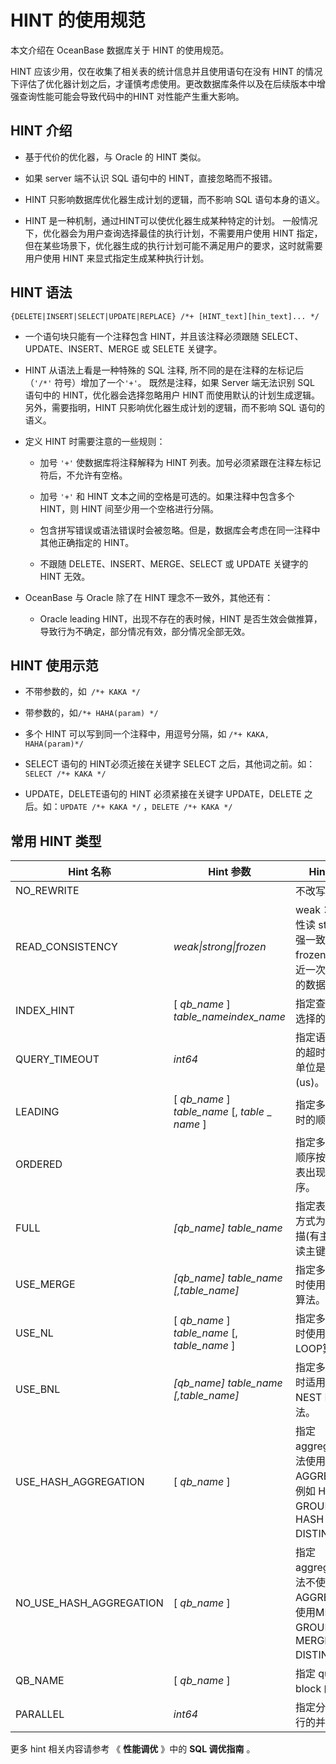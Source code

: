 HINT 的使用规范 
===============================

本文介绍在 OceanBase 数据库关于 HINT 的使用规范。

HINT 应该少用，仅在收集了相关表的统计信息并且使用语句在没有 HINT 的情况下评估了优化器计划之后，才谨慎考虑使用。更改数据库条件以及在后续版本中增强查询性能可能会导致代码中的HINT 对性能产生重大影响。

HINT 介绍 
----------------------------

* 基于代价的优化器，与 Oracle 的 HINT 类似。

  

* 如果 server 端不认识 SQL 语句中的 HINT，直接忽略而不报错。

  

* HINT 只影响数据库优化器生成计划的逻辑，而不影响 SQL 语句本身的语义。

  

* HINT 是一种机制，通过HINT可以使优化器生成某种特定的计划。 一般情况下，优化器会为用户查询选择最佳的执行计划，不需要用户使用 HINT 指定，但在某些场景下，优化器生成的执行计划可能不满足用户的要求，这时就需要用户使用 HINT 来显式指定生成某种执行计划。

  




HINT 语法 
----------------------------

```unknow
{DELETE|INSERT|SELECT|UPDATE|REPLACE} /*+ [HINT_text][hin_text]... */ 
```



* 一个语句块只能有一个注释包含 HINT，并且该注释必须跟随 SELECT、UPDATE、INSERT、MERGE 或 SELETE 关键字。

  

* HINT 从语法上看是一种特殊的 SQL 注释, 所不同的是在注释的左标记后（`'/*'` 符号）增加了一个`'+'`。 既然是注释，如果 Server 端无法识别 SQL 语句中的 HINT，优化器会选择忽略用户 HINT 而使用默认的计划生成逻辑。另外，需要指明，HINT 只影响优化器生成计划的逻辑，而不影响 SQL 语句的语义。

  

* 定义 HINT 时需要注意的一些规则：

  * 加号 `'+'` 使数据库将注释解释为 HINT 列表。加号必须紧跟在注释左标记符后，不允许有空格。

    
  
  * 加号 `'+'` 和 HINT 文本之间的空格是可选的。如果注释中包含多个 HINT，则 HINT 间至少用一个空格进行分隔。

    
  
  * 包含拼写错误或语法错误时会被忽略。但是，数据库会考虑在同一注释中其他正确指定的 HINT。

    
  
  * 不跟随 DELETE、INSERT、MERGE、SELECT 或 UPDATE 关键字的 HINT 无效。

    
  

  

* OceanBase 与 Oracle 除了在 HINT 理念不一致外，其他还有：

  * Oracle leading HINT，出现不存在的表时候，HINT 是否生效会做推算，导致行为不确定，部分情况有效，部分情况全部无效。

    
  

  




HINT 使用示范 
------------------------------

* 不带参数的，如` /*+ KAKA */`

  

* 带参数的，如`/*+ HAHA(param) */`

  

* 多个 HINT 可以写到同一个注释中，用逗号分隔，如 `/*+ KAKA, HAHA(param)*/`

  

* SELECT 语句的 HINT必须近接在关键字 SELECT 之后，其他词之前。如：`SELECT /*+ KAKA */`

  

* UPDATE，DELETE语句的 HINT 必须紧接在关键字 UPDATE，DELETE 之后。如：`UPDATE /*+ KAKA */` ，`DELETE /*+ KAKA */`

  




常用 HINT 类型 
-------------------------------



|       **Hint 名称**       |                      **Hint 参数**                      |                                **Hint 语义**                                 |
|-------------------------|-------------------------------------------------------|----------------------------------------------------------------------------|
| NO_REWRITE              |                                                       | 不改写 SQL。                                                                   |
| READ_CONSISTENCY        | *weak\|strong\|frozen*                                | weak：弱一致性读 strong：强一致性读 frozen：读最近一次冻结点的数据 |
| INDEX_HINT              | \[ *qb_name* \] *table_nameindex_name*                | 指定查询表时选择的索引。                                                               |
| QUERY_TIMEOUT           | *int64*                                               | 指定语句执行的超时时间，单位是微秒(us)。                                                     |
| LEADING                 | \[ *qb_name* \] *table_name*  \[, *table* _ *name* \] | 指定多表连接时的顺序。                                                                |
| ORDERED                 |                                                       | 指定多表连接顺序按 SQL 中表出现的顺序。                                                     |
| FULL                    | *\[qb_name\] table_name*                              | 指定表的访问方式为全表扫描(有主键时会读主键)。                                                   |
| USE_MERGE               | *\[qb_name\] table_name \[,table_name\]*              | 指定多表连接时使用 MERGE 算法。                                                        |
| USE_NL                  | \[ *qb_name* \] *table_name*  \[, *table_name* \]     | 指定多表连接时使用 NEST LOOP算法。                                                     |
| USE_BNL                 | *\[qb_name\] table_name \[,table_name\]*              | 指定多表连接时适用 BLOCK NEST LOOP 算法。                                              |
| USE_HASH_AGGREGATION    | \[ *qb_name* \]                                       | 指定 aggregate 方法使用 HASH AGGREGATE，例如 HASH GROUP BY，HASH DISTINCT。           |
| NO_USE_HASH_AGGREGATION | \[ *qb_name* \]                                       | 指定 aggregate 方法不使用HASH AGGREGATE，使用MERGE GROUP BY，MERGE DISTINCT 。         |
| QB_NAME                 | \[ *qb_name* \]                                       | 指定 query block 的名称。                                                        |
| PARALLEL                | *int64*                                               | 指定分布式执行的并行度。                                                               |



更多 hint 相关内容请参考 《 **性能调优** 》中的 **SQL 调优指南** 。

